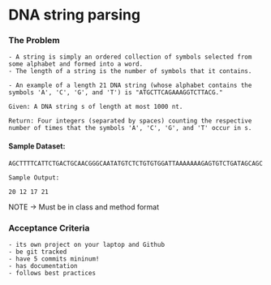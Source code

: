 # DNA string parsing
### The Problem
```
- A string is simply an ordered collection of symbols selected from some alphabet and formed into a word.
- The length of a string is the number of symbols that it contains.
```
```
- An example of a length 21 DNA string (whose alphabet contains the symbols 'A', 'C', 'G', and 'T') is "ATGCTTCAGAAAGGTCTTACG."

Given: A DNA string s of length at most 1000 nt.

Return: Four integers (separated by spaces) counting the respective number of times that the symbols 'A', 'C', 'G', and 'T' occur in s.
```
#### Sample Dataset:
```
AGCTTTTCATTCTGACTGCAACGGGCAATATGTCTCTGTGTGGATTAAAAAAAGAGTGTCTGATAGCAGC

Sample Output:

20 12 17 21
```

NOTE -> Must be in class and method format

### Acceptance Criteria
```
- its own project on your laptop and Github
- be git tracked
- have 5 commits mininum!
- has documentation
- follows best practices
```
